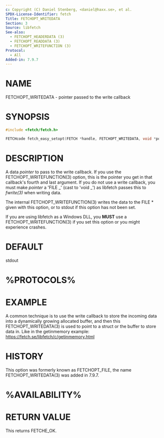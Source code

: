 ```yaml
---
c: Copyright (C) Daniel Stenberg, <daniel@haxx.se>, et al.
SPDX-License-Identifier: fetch
Title: FETCHOPT_WRITEDATA
Section: 3
Source: libfetch
See-also:
  - FETCHOPT_HEADERDATA (3)
  - FETCHOPT_READDATA (3)
  - FETCHOPT_WRITEFUNCTION (3)
Protocol:
  - All
Added-in: 7.9.7
---
```


# NAME

FETCHOPT_WRITEDATA - pointer passed to the write callback

# SYNOPSIS

```c
#include <fetch/fetch.h>

FETCHcode fetch_easy_setopt(FETCH *handle, FETCHOPT_WRITEDATA, void *pointer);
```

# DESCRIPTION

A data _pointer_ to pass to the write callback. If you use the
FETCHOPT_WRITEFUNCTION(3) option, this is the pointer you get in that
callback's fourth and last argument. If you do not use a write callback, you
must make _pointer_ a 'FILE _' (cast to 'void _') as libfetch passes this
to _fwrite(3)_ when writing data.

The internal FETCHOPT_WRITEFUNCTION(3) writes the data to the FILE \*
given with this option, or to stdout if this option has not been set.

If you are using libfetch as a Windows DLL, you **MUST** use a
FETCHOPT_WRITEFUNCTION(3) if you set this option or you might experience
crashes.

# DEFAULT

stdout

# %PROTOCOLS%

# EXAMPLE

A common technique is to use the write callback to store the incoming data
into a dynamically growing allocated buffer, and then this
FETCHOPT_WRITEDATA(3) is used to point to a struct or the buffer to store data
in. Like in the getinmemory example:
https://fetch.se/libfetch/c/getinmemory.html

# HISTORY

This option was formerly known as FETCHOPT_FILE, the name FETCHOPT_WRITEDATA(3)
was added in 7.9.7.

# %AVAILABILITY%

# RETURN VALUE

This returns FETCHE_OK.
